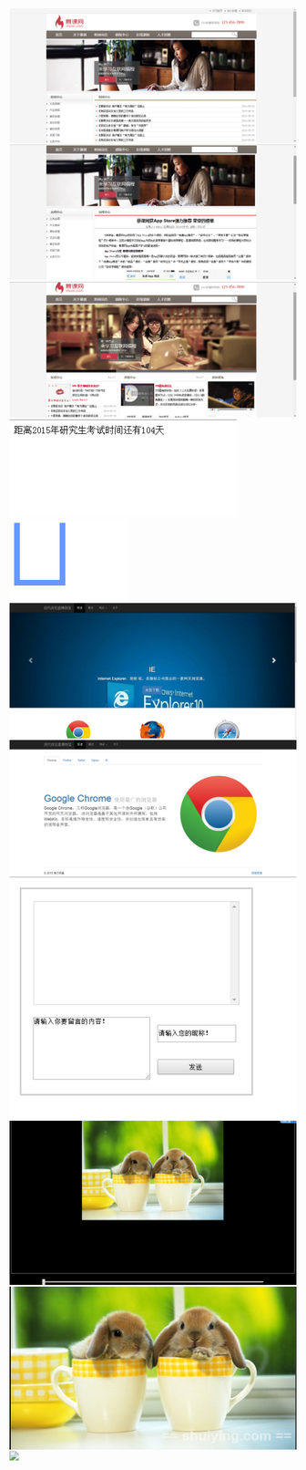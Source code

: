 ![](https://github.com/lovedly/learngit/raw/master/images/企业网站list.png)  
![](https://github.com/lovedly/learngit/raw/master/images/企业网站news.png) 
![](https://github.com/lovedly/learngit/raw/master/images/企业网站主页.png) 
![](https://github.com/lovedly/learngit/raw/master/images/倒计时.png) 
![](https://github.com/lovedly/learngit/raw/master/images/水杯.png) 
![](https://github.com/lovedly/learngit/raw/master/images/现代博物馆上部分.png) 
![](https://github.com/lovedly/learngit/raw/master/images/现代博物馆下部分.png) 
![](https://github.com/lovedly/learngit/raw/master/images/聊天室前端显示.png) 
![](https://github.com/lovedly/learngit/raw/master/images/canvas滑竿缩放.png) 
![](https://github.com/lovedly/learngit/raw/master/images/canvas水印.png) 
![](http://www.baidu.com/img/bdlogo.gif) 
